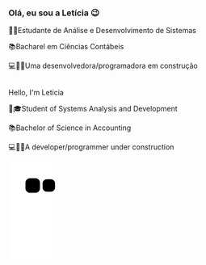 ### Olá, eu sou a Letícia 😉

👩‍🎓Estudante de Análise e Desenvolvimento de Sistemas

📚Bacharel em Ciências Contábeis                  

💻👩🏽Uma desenvolvedora/programadora em construção


##

Hello, I'm Leticia

👩🎓Student of Systems Analysis and Development

📚Bachelor of Science in Accounting

💻👩🏽A developer/programmer under construction


  
 ![Snake animation](https://github.com/letsle/letsle/blob/output/github-contribution-grid-snake.svg)

